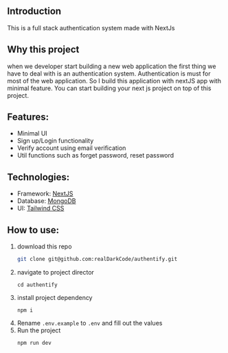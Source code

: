 ## Introduction

This is a full stack authentication system made with NextJs

## Why this project

when we developer start building a new web application the first thing we have to deal with is an authentication system. Authentication is must for most of the web application. So I build this application with nextJS app with minimal feature. You can start building your next js project on top of this project.

## Features:

- Minimal UI
- Sign up/Login functionality
- Verify account using email verification
- Util functions such as forget password, reset password

## Technologies:

- Framework: [NextJS](https://nextjs.org/docs)
- Database: [MongoDB](https://www.mongodb.com/)
- UI: [Tailwind CSS](https://tailwindcss.com/)

## How to use:

1. download this repo
   ```bash
   git clone git@github.com:realDarkCode/authentify.git
   ```
1. navigate to project director
   ```
   cd authentify
   ```
1. install project dependency
   ```
   npm i
   ```
1. Rename `.env.example` to `.env` and fill out the values
1. Run the project
   ```
   npm run dev
   ```

